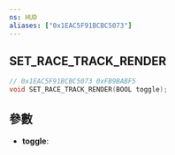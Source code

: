 ```yaml
---
ns: HUD
aliases: ["0x1EAC5F91BCBC5073"]
---
```

## SET_RACE_TRACK_RENDER

```c
// 0x1EAC5F91BCBC5073 0xFB9BABF5
void SET_RACE_TRACK_RENDER(BOOL toggle);
```


## 參數
* **toggle**: 

